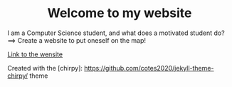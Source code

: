 
<h1 align="center">Welcome to my website</h1>

I am a Computer Science student, and what does a motivated student do? 
        ==> Create a website to put oneself on the map!

[Link to the wensite](https://vilvee.github.io)

Created with the [chirpy]: https://github.com/cotes2020/jekyll-theme-chirpy/ theme
